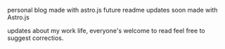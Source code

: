 personal blog made with astro.js
future readme updates soon
made with Astro.js

updates about my work life, everyone's welcome to read
feel free to suggest correctios.